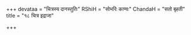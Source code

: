 +++
devataa = "चित्रस्य दानस्तुतिः"
RShiH = "सोभरिः काण्वः"
ChandaH = "सतो बृहती"
title = "१८ चित्र इद्राजा"

+++
